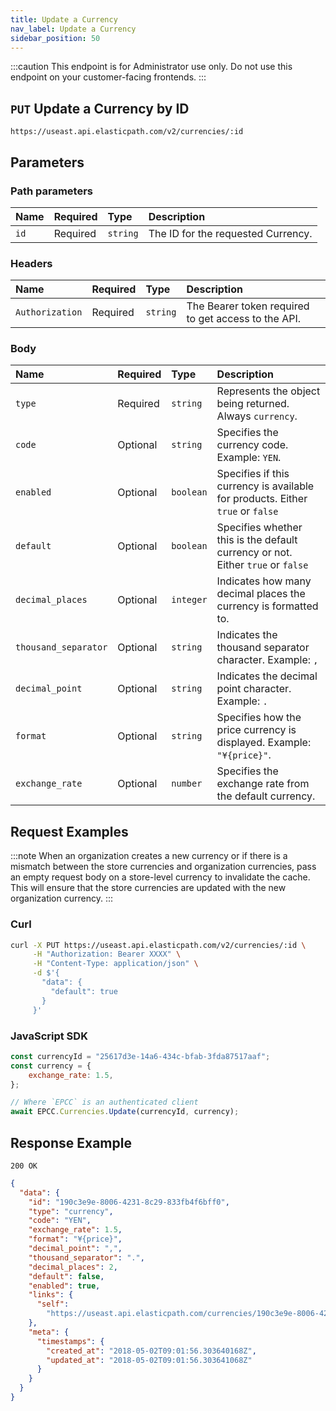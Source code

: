 ```yaml
---
title: Update a Currency
nav_label: Update a Currency
sidebar_position: 50
---
```


:::caution
This endpoint is for Administrator use only. Do not use this endpoint on your customer-facing frontends.
:::

## `PUT` Update a Currency by ID

```http
https://useast.api.elasticpath.com/v2/currencies/:id
```

## Parameters

### Path parameters

| Name | Required | Type     | Description                        |
|:-----|:---------|:---------|:-----------------------------------|
| `id` | Required | `string` | The ID for the requested Currency. |

### Headers

| Name            | Required | Type     | Description                          |
|:----------------|:---------|:---------|:-------------------------------------|
| `Authorization` | Required | `string` | The Bearer token required to get access to the API. |

### Body

| Name                 | Required | Type      | Description                    |
|:---------------------|:---------|:----------|:-------------------------------|
| `type` | Required | `string`  | Represents the object being returned. Always `currency`. |
| `code` | Optional | `string`  | Specifies the currency code. Example: `YEN`. |
| `enabled` | Optional | `boolean` | Specifies if this currency is available for products. Either `true` or `false` |
| `default` | Optional | `boolean` | Specifies whether this is the default currency or not. Either `true` or `false` |
| `decimal_places` | Optional | `integer`  | Indicates how many decimal places the currency is formatted to. |
| `thousand_separator` | Optional | `string`  | Indicates the thousand separator character. Example: `,` |
| `decimal_point` | Optional | `string`  |  Indicates the decimal point character. Example: `.` |
| `format` | Optional | `string`  | Specifies how the price currency is displayed. Example: `"¥{price}"`. |
| `exchange_rate` | Optional | `number` | Specifies the exchange rate from the default currency. |

## Request Examples

:::note
When an organization creates a new currency or if there is a mismatch between the store currencies and organization currencies, pass an empty request body on a store-level currency to invalidate the cache. This will ensure that the store currencies are updated with the new organization currency.
:::

### Curl

```bash
curl -X PUT https://useast.api.elasticpath.com/v2/currencies/:id \
     -H "Authorization: Bearer XXXX" \
     -H "Content-Type: application/json" \
     -d $'{
       "data": {
         "default": true
       }
     }'
```

### JavaScript SDK

```javascript
const currencyId = "25617d3e-14a6-434c-bfab-3fda87517aaf";
const currency = {
    exchange_rate: 1.5,
};

// Where `EPCC` is an authenticated client
await EPCC.Currencies.Update(currencyId, currency);
```

## Response Example

`200 OK`


```json
{
  "data": {
    "id": "190c3e9e-8006-4231-8c29-833fb4f6bff0",
    "type": "currency",
    "code": "YEN",
    "exchange_rate": 1.5,
    "format": "¥{price}",
    "decimal_point": ",",
    "thousand_separator": ".",
    "decimal_places": 2,
    "default": false,
    "enabled": true,
    "links": {
      "self":
        "https://useast.api.elasticpath.com/currencies/190c3e9e-8006-4231-8c29-833fb4f6bff0"
    },
    "meta": {
      "timestamps": {
        "created_at": "2018-05-02T09:01:56.303640168Z",
        "updated_at": "2018-05-02T09:01:56.303641068Z"
      }
    }
  }
}
```
